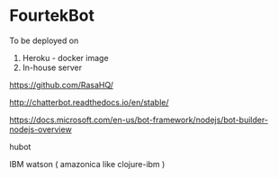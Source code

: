 # FourtekBot


To be deployed on

1. Heroku - docker image
2. In-house server

https://github.com/RasaHQ/

http://chatterbot.readthedocs.io/en/stable/

https://docs.microsoft.com/en-us/bot-framework/nodejs/bot-builder-nodejs-overview


hubot 

IBM watson
 ( amazonica like clojure-ibm )
